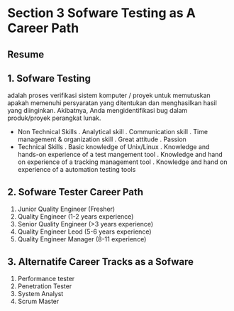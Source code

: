 # Section 3 Sofware Testing as A Career Path

## Resume 

## 1. Sofware Testing 
adalah proses verifikasi sistem komputer / proyek untuk memutuskan apakah memenuhi persyaratan yang ditentukan dan menghasilkan hasil yang diinginkan.
Akibatnya, Anda mengidentifikasi bug dalam produk/proyek perangkat lunak.
- Non Technical Skills
  . Analytical skill
  . Communication skill
  . Time management & organization skill 
  . Great attitude
  . Passion
- Technical Skills
  . Basic  knowledge of Unix/Linux
  . Knowledge and hands-on experience of a test mangement tool
  . Knowledge and hand on experience of a tracking management tool
  . Knowledge and hand on experience of a automation testing tools
  
## 2. Sofware Tester Career Path 
1. Junior Quality Engineer (Fresher)
2. Quality Engineer (1-2 years experience)
3. Senior Quality Engineer (>3 years experience)
4. Quality Engineer Leod (5-6 years experience)
5. Quality Engineer Manager (8-11 experience)

## 3. Alternatife Career Tracks as a Sofware 
1. Performance tester 
2. Penetration Tester
3. System Analyst
4. Scrum Master
